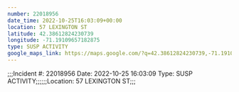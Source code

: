 ```yaml
---
number: 22018956
date_time: 2022-10-25T16:03:09+00:00
location: 57 LEXINGTON ST
latitude: 42.38612824230739
longitude: -71.19109657182875
type: SUSP ACTIVITY
google_maps_link: https://maps.google.com/?q=42.38612824230739,-71.19109657182875
---
```


;;;Incident #: 22018956   Date: 2022-10-25 16:03:09   Type: SUSP ACTIVITY;;;;;;Location: 57 LEXINGTON ST;;;
